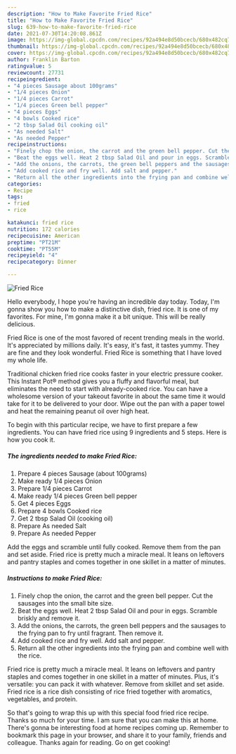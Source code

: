 ```yaml
---
description: "How to Make Favorite Fried Rice"
title: "How to Make Favorite Fried Rice"
slug: 639-how-to-make-favorite-fried-rice
date: 2021-07-30T14:20:08.861Z
image: https://img-global.cpcdn.com/recipes/92a494e8d50bcecb/680x482cq70/fried-rice-recipe-main-photo.jpg
thumbnail: https://img-global.cpcdn.com/recipes/92a494e8d50bcecb/680x482cq70/fried-rice-recipe-main-photo.jpg
cover: https://img-global.cpcdn.com/recipes/92a494e8d50bcecb/680x482cq70/fried-rice-recipe-main-photo.jpg
author: Franklin Barton
ratingvalue: 5
reviewcount: 27731
recipeingredient:
- "4 pieces Sausage about 100grams"
- "1/4 pieces Onion"
- "1/4 pieces Carrot"
- "1/4 pieces Green bell pepper"
- "4 pieces Eggs"
- "4 bowls Cooked rice"
- "2 tbsp Salad Oil cooking oil"
- "As needed Salt"
- "As needed Pepper"
recipeinstructions:
- "Finely chop the onion, the carrot and the green bell pepper. Cut the sausages into the small bite size."
- "Beat the eggs well. Heat 2 tbsp Salad Oil and pour in eggs. Scramble briskly and remove it."
- "Add the onions, the carrots, the green bell peppers and the sausages to the frying pan to fry until fragrant. Then remove it."
- "Add cooked rice and fry well. Add salt and pepper."
- "Return all the other ingredients into the frying pan and combine well with the rice."
categories:
- Recipe
tags:
- fried
- rice

katakunci: fried rice 
nutrition: 172 calories
recipecuisine: American
preptime: "PT21M"
cooktime: "PT55M"
recipeyield: "4"
recipecategory: Dinner

---
```



![Fried Rice](https://img-global.cpcdn.com/recipes/92a494e8d50bcecb/680x482cq70/fried-rice-recipe-main-photo.jpg)

Hello everybody, I hope you're having an incredible day today. Today, I'm gonna show you how to make a distinctive dish, fried rice. It is one of my favorites. For mine, I'm gonna make it a bit unique. This will be really delicious.

Fried Rice is one of the most favored of recent trending meals in the world. It's appreciated by millions daily. It's easy, it's fast, it tastes yummy. They are fine and they look wonderful. Fried Rice is something that I have loved my whole life.

Traditional chicken fried rice cooks faster in your electric pressure cooker. This Instant Pot® method gives you a fluffy and flavorful meal, but eliminates the need to start with already-cooked rice. You can have a wholesome version of your takeout favorite in about the same time it would take for it to be delivered to your door. Wipe out the pan with a paper towel and heat the remaining peanut oil over high heat.


To begin with this particular recipe, we have to first prepare a few ingredients. You can have fried rice using 9 ingredients and 5 steps. Here is how you cook it.

<!--inarticleads1-->

##### The ingredients needed to make Fried Rice:

1. Prepare 4 pieces Sausage (about 100grams)
1. Make ready 1/4 pieces Onion
1. Prepare 1/4 pieces Carrot
1. Make ready 1/4 pieces Green bell pepper
1. Get 4 pieces Eggs
1. Prepare 4 bowls Cooked rice
1. Get 2 tbsp Salad Oil (cooking oil)
1. Prepare As needed Salt
1. Prepare As needed Pepper


Add the eggs and scramble until fully cooked. Remove them from the pan and set aside. Fried rice is pretty much a miracle meal. It leans on leftovers and pantry staples and comes together in one skillet in a matter of minutes. 

<!--inarticleads2-->

##### Instructions to make Fried Rice:

1. Finely chop the onion, the carrot and the green bell pepper. Cut the sausages into the small bite size.
1. Beat the eggs well. Heat 2 tbsp Salad Oil and pour in eggs. Scramble briskly and remove it.
1. Add the onions, the carrots, the green bell peppers and the sausages to the frying pan to fry until fragrant. Then remove it.
1. Add cooked rice and fry well. Add salt and pepper.
1. Return all the other ingredients into the frying pan and combine well with the rice.


Fried rice is pretty much a miracle meal. It leans on leftovers and pantry staples and comes together in one skillet in a matter of minutes. Plus, it&#39;s versatile: you can pack it with whatever. Remove from skillet and set aside. Fried rice is a rice dish consisting of rice fried together with aromatics, vegetables, and protein. 

So that's going to wrap this up with this special food fried rice recipe. Thanks so much for your time. I am sure that you can make this at home. There's gonna be interesting food at home recipes coming up. Remember to bookmark this page in your browser, and share it to your family, friends and colleague. Thanks again for reading. Go on get cooking!
